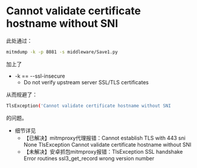# Cannot validate certificate hostname without SNI

此处通过：

```bash
mitmdump -k -p 8081 -s middleware/Save1.py
```

加上了

* -k == --ssl-insecure
  * Do not verify upstream server SSL/TLS certificates

从而规避了：

```bash
TlsException('Cannot validate certificate hostname without SNI
```

的问题。

* 细节详见
  * 【已解决】mitmproxy代理报错：Cannot establish TLS with 443 sni None TlsException Cannot validate certificate hostname without SNI
  * 【未解决】安卓抓包mitmproxy报错：TlsException SSL handshake Error routines ssl3_get_record wrong version number
